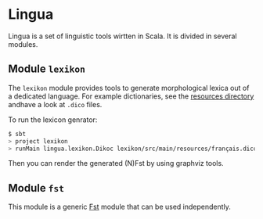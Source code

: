 Lingua
======

Lingua is a set of linguistic tools wirtten in Scala. It is divided in several modules.

Module `lexikon`
----------------

The `lexikon` module provides tools to generate morphological lexica out of a dedicated language. For example dictionaries, see the [resources directory](https://github.com/satabin/lingua/tree/master/lexikon/src/main/resources) andhave a look at `.dico` files.

To run the lexicon genrator:

```sh
$ sbt
> project lexikon
> runMain lingua.lexikon.Dikoc lexikon/src/main/resources/français.dico -N /tmp/nfst.dot -F /tmp/fst.dot
```

Then you can render the generated (N)Fst by using graphviz tools.

Module `fst`
------------

This module is a generic [Fst](https://en.wikipedia.org/wiki/Finite_state_transducer) module that can be used independently.
